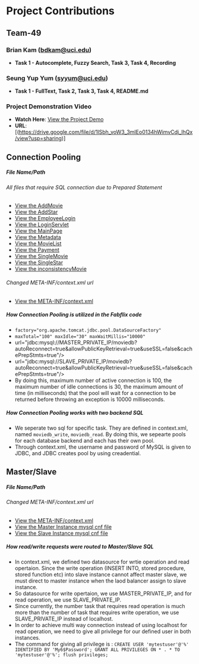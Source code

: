 # Project Contributions

## Team-49 

### Brian Kam (bdkam@uci.edu)
- **Task 1 - Autocomplete, Fuzzy Search, Task 3, Task 4, Recording**
### Seung Yup Yum (syyum@uci.edu)
- **Task 1 - FullText, Task 2, Task 3, Task 4, README.md**

### Project Demonstration Video
- **Watch Here**: [View the Project Demo](https://drive.google.com/file/d/1lSbh_voW3_3mIEo0134hWimvCdj_lhQx/view?usp=sharing)
- **URL**: [(https://drive.google.com/file/d/1lSbh_voW3_3mIEo0134hWimvCdj_lhQx/view?usp=sharing)]

## Connection Pooling
##### File Name/Path
###### All files that require SQL connection due to Prepared Statement
- [View the AddMovie](project1/src/AddMovie.java)
- [View the AddStar](project1/src/AddStar.java)
- [View the EmployeeLogin](project1/src/EmployeeLogin.java)
- [View the LoginServlet](project1/src/LoginServlet.java)
- [View the MainPage](project1/src/MainPage.java)
- [View the Metadata](project1/src/Metadata.java)
- [View the MovieList](project1/src/MovieList.java)
- [View the Payment](project1/src/Payment.java)
- [View the SingleMovie](project1/src/SingleMovie.java)
- [View the SingleStar](project1/src/SingleStar.java)
- [View the inconsistencyMovie](project1/inconsistencyMovie.txt)
###### Changed META-INF/context.xml url
- [View the META-INF/context.xml](project1/WebContent/META-INF/context.xml)

##### How Connection Pooling is utilized in the Fabflix code
- `factory="org.apache.tomcat.jdbc.pool.DataSourceFactory"`
- `maxTotal="100" maxIdle="30" maxWaitMillis="10000"`
-  url="jdbc:mysql://MASTER_PRIVATE_IP/moviedb?autoReconnect=true&amp;allowPublicKeyRetrieval=true&amp;useSSL=false&amp;cachePrepStmts=true"/>
-  url="jdbc:mysql://SLAVE_PRIVATE_IP/moviedb?autoReconnect=true&amp;allowPublicKeyRetrieval=true&amp;useSSL=false&amp;cachePrepStmts=true"/>
-  By doing this, maximum number of active connection is 100, the maximum number of idle connections is 30, the maximum amount of time (in milliseconds) that the pool will wait for a connection to be returned before throwing an exception is 10000 milliseconds.

##### How Connection Pooling works with two backend SQL
- We seperate two sql for specific task. They are defined in context.xml, named `moviedb_write`, `moviedb_read`. By doing this, we sepearte pools for each database backend and each has their own pool.
- Through context.xml, the username and password of MySQL is given to JDBC, and JDBC creates pool by using creadential.

## Master/Slave
##### File Name/Path
###### Changed META-INF/context.xml url
- [View the META-INF/context.xml](project1/WebContent/META-INF/context.xml)
- [View the Master Instance mysql cnf file](instance2mysqld.cnf)
- [View the Slave Instance mysql cnf file](instance3mysqld.cnf)

##### How read/write requests were routed to Master/Slave SQL
- In context.xml, we defined two datasource for wrtie operation and read opertaion. Since the write operation (INSERT INTO, stored procedure, stored function etc) into slave instance cannot affect master slave, we must direct to master instance when the laod balancer assign to slave instance.
- So datasource for write opertaion, we use MASTER_PRIVATE_IP, and for read operation, we use SLAVE_PRIVATE_IP.
- Since currently, the number task that requires read operation is much more than the number of task that requires write operation, we use SLAVE_PRIVATE_IP instead of localhost.
- In order to achieve multi way connection instead of using localhost for read operation, we need to give all privilege for our defined user in both instances.
- The command for giving all privilege is : `CREATE USER 'mytestuser'@'%' IDENTIFIED BY 'My6$Password'; GRANT ALL PRIVILEGES ON * . * TO 'mytestuser'@'%'; flush privileges;`
